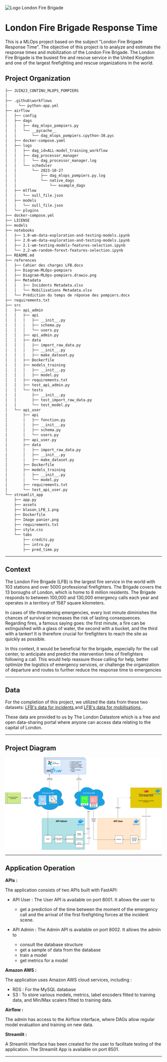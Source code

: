 ![Logo London Fire Brigade](https://upload.wikimedia.org/wikipedia/en/thumb/9/92/London_Fire_Brigade_logo.svg/1200px-London_Fire_Brigade_logo.svg.png)


London Fire Brigade Response Time
==============================

This is a MLOps project based on the subject "London Fire Brigade Response Time".
The objective of this project is to analyze and estimate the response times and mobilization of the London Fire Brigade. The London Fire Brigade is the busiest fire and rescue service in the United Kingdom and one of the largest firefighting and rescue organizations in the world.

Project Organization
------------

    ├── JUIN23_CONTINU_MLOPS_POMPIERS    
    │
    ├── .github\workflows
    │     └── python-app.yml
    ├── airflow
    │   ├── config
    │   ├── dags
    │   │   ├── dag_mlops_pompiers.py
    │   │   └── __pycache__
    │   │       └── dag_mlops_pompiers.cpython-38.pyc
    │   ├── docker-compose.yaml
    │   ├── logs
    │   │   ├── dag_id=ALL-model_training_workflow
    │   │   ├── dag_processor_manager
    │   │   │   └── dag_processor_manager.log
    │   │   └── scheduler
    │   │       └── 2023-10-27
    │   │           ├── dag_mlops_pompiers.py.log
    │   │           └── native_dags
    │   │               └── example_dags
    │   ├── mlflow
    │   │   └── null_file.json
    │   ├── models
    │   │   └── null_file.json
    │   └── plugins
    ├── docker-compose.yml
    ├── LICENSE
    ├── models
    ├── notebooks
    │   ├── 1.0-wm-data-exploration-and-testing-models.ipynb
    │   ├── 2.0-wm-data-exploration-and-testing-models.ipynb
    │   ├── 2.1-wm-testing-models-features-selection.ipynb
    │   └── 2.2-wm-random-forest-features-selection.ipynb
    ├── README.md
    ├── references
    │   ├── Cahier des charges LFB.docx
    │   ├── Diagram-MLOps-pompiers
    │   ├── Diagram-MLOps-pompiers.drawio.png
    │   ├── Metadata
    │   │   ├── Incidents Metadata.xlsx
    │   │   └── Mobilisations Metadata.xlsx
    │   └── Prédiction du temps de réponse des pompiers.docx
    ├── requirements.txt
    ├── src
    │   ├── api_admin
    │   │   ├── api
    │   │   │   ├── __init__.py
    │   │   │   ├── schema.py
    │   │   │   └── users.py
    │   │   ├── api_admin.py
    │   │   ├── data
    │   │   │   ├── import_raw_data.py
    │   │   │   ├── __init__.py
    │   │   │   ├── make_dataset.py
    │   │   ├── Dockerfile
    │   │   ├── models_training
    │   │   │   ├── __init__.py
    │   │   │   ├── model.py
    │   │   ├── requirements.txt
    │   │   ├── test_api_admin.py
    │   │   └── tests
    │   │       ├── __init__.py
    │   │       ├── test_import_raw_data.py
    │   │       └── test_model.py
    │   └── api_user
    │       ├── api
    │       │   ├── fonction.py
    │       │   ├── __init__.py
    │       │   ├── schema.py
    │       │   └── users.py
    │       ├── api_user.py
    │       ├── data
    │       │   ├── import_raw_data.py
    │       │   ├── __init__.py
    │       │   ├── make_dataset.py
    │       ├── Dockerfile
    │       ├── models_training
    │       │   ├── __init__.py
    │       │   └── model.py
    │       ├── requirements.txt
    │       └── test_api_user.py
    └── streamlit_app
        ├── app.py
        ├── assets
        ├── blason_LFB_1.png
        ├── Dockerfile
        ├── Image panier.png
        ├── requirements.txt
        ├── style.css
        └── tabs
            ├── credits.py
            ├── intro.py
            ├── pred_time.py



--------

Context
------------

The London Fire Brigade (LFB) is the largest fire service in the world with 103 stations and over 5000 professional firefighters. The Brigade covers the 13 boroughs of London, which is home to 8 million residents. The Brigade responds to between 100,000 and 130,000 emergency calls each year and operates in a territory of 1587 square kilometers.

In cases of life-threatening emergencies, every lost minute diminishes the chances of survival or increases the risk of lasting consequences. Regarding fires, a famous saying goes: the first minute, a fire can be extinguished with a glass of water, the second with a bucket, and the third with a tanker! It is therefore crucial for firefighters to reach the site as quickly as possible.

In this context, it would be beneficial for the brigade, especially for the call center, to anticipate and predict the intervention time of firefighters following a call. This would help reassure those calling for help, better optimize the logistics of emergency services, or challenge the organization of departure and routes to further reduce the response time to emergencies

------------

Data
------------

For the completion of this project, we utilized the data from these two datasets: <a target="_blank" href="https://data.london.gov.uk/dataset/london-fire-brigade-incident-records">LFB's data for incidents </a> and <a target="_blank" href="https://data.london.gov.uk/dataset/london-fire-brigade-incident-records">LFB's data for mobilisations </a>.</small></p>

These data are provided to us by The London Datastore which is  a free and open data-sharing portal where anyone can access data relating to the capital of London. 

------------

Project Diagram
------------

![Schéma implémentation](references/Diagram-MLOps-pompiers.drawio.png)

------------

Application Operation
------------

**APIs :**

The application consists of two APIs built with FastAPI:
- API User :
The User API is available on port 8001.
It allows the user to 
    -  get a prediction of the time between the moment of the emergency call and the arrival of the first firefighting forces at the incident scene. 

- API Admin :
The Admin API is available on port 8002. 
It allows the admin to
    - consult the database structure
    - get a sample of data from the database
    - train a model
    - get metrics for a model

**Amazon AWS :**

The application uses Amazon AWS cloud services, including : 
- RDS : For the MySQL database
- S3 : To store various models, metrics, label encoders fitted to training data, and Min/Max scalers fitted to training data.

**Airflow :**

The admin has access to the Airflow interface, where DAGs allow regular model evaluation and training on new data.

**Streamlit :**

A Streamlit interface has been created for the user to facilitate testing of the application.
The Streamlit App is available on port 8501.

------------



